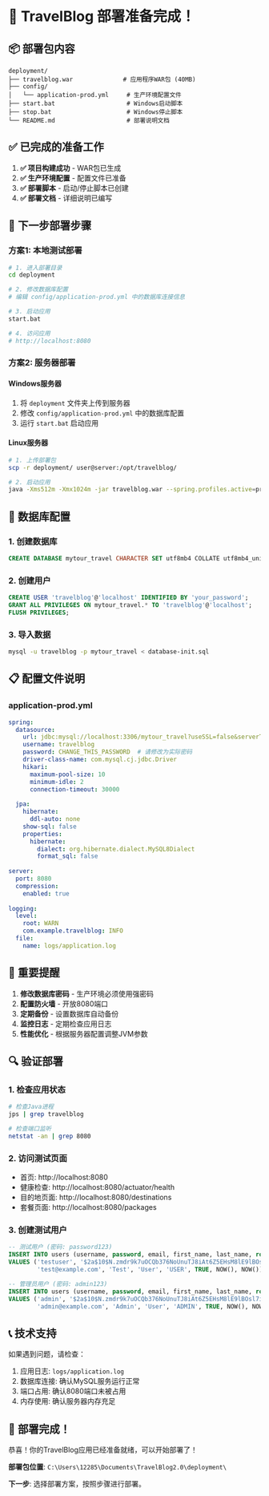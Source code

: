 # 🚀 TravelBlog 部署准备完成！

## 📦 部署包内容

```
deployment/
├── travelblog.war              # 应用程序WAR包 (40MB)
├── config/
│   └── application-prod.yml     # 生产环境配置文件
├── start.bat                    # Windows启动脚本
├── stop.bat                     # Windows停止脚本
└── README.md                    # 部署说明文档
```

## ✅ 已完成的准备工作

1. **✅ 项目构建成功** - WAR包已生成
2. **✅ 生产环境配置** - 配置文件已准备
3. **✅ 部署脚本** - 启动/停止脚本已创建
4. **✅ 部署文档** - 详细说明已编写

## 🎯 下一步部署步骤

### 方案1: 本地测试部署

```bash
# 1. 进入部署目录
cd deployment

# 2. 修改数据库配置
# 编辑 config/application-prod.yml 中的数据库连接信息

# 3. 启动应用
start.bat

# 4. 访问应用
# http://localhost:8080
```

### 方案2: 服务器部署

#### Windows服务器
1. 将 `deployment` 文件夹上传到服务器
2. 修改 `config/application-prod.yml` 中的数据库配置
3. 运行 `start.bat` 启动应用

#### Linux服务器
```bash
# 1. 上传部署包
scp -r deployment/ user@server:/opt/travelblog/

# 2. 启动应用
java -Xms512m -Xmx1024m -jar travelblog.war --spring.profiles.active=prod --spring.config.location=file:config/application-prod.yml
```

## 🔧 数据库配置

### 1. 创建数据库
```sql
CREATE DATABASE mytour_travel CHARACTER SET utf8mb4 COLLATE utf8mb4_unicode_ci;
```

### 2. 创建用户
```sql
CREATE USER 'travelblog'@'localhost' IDENTIFIED BY 'your_password';
GRANT ALL PRIVILEGES ON mytour_travel.* TO 'travelblog'@'localhost';
FLUSH PRIVILEGES;
```

### 3. 导入数据
```bash
mysql -u travelblog -p mytour_travel < database-init.sql
```

## 📋 配置文件说明

### application-prod.yml
```yaml
spring:
  datasource:
    url: jdbc:mysql://localhost:3306/mytour_travel?useSSL=false&serverTimezone=Asia/Kuala_Lumpur&allowPublicKeyRetrieval=true&characterEncoding=utf8
    username: travelblog
    password: CHANGE_THIS_PASSWORD  # 请修改为实际密码
    driver-class-name: com.mysql.cj.jdbc.Driver
    hikari:
      maximum-pool-size: 10
      minimum-idle: 2
      connection-timeout: 30000
  
  jpa:
    hibernate:
      ddl-auto: none
    show-sql: false
    properties:
      hibernate:
        dialect: org.hibernate.dialect.MySQL8Dialect
        format_sql: false
  
server:
  port: 8080
  compression:
    enabled: true
  
logging:
  level:
    root: WARN
    com.example.travelblog: INFO
  file:
    name: logs/application.log
```

## 🚨 重要提醒

1. **修改数据库密码** - 生产环境必须使用强密码
2. **配置防火墙** - 开放8080端口
3. **定期备份** - 设置数据库自动备份
4. **监控日志** - 定期检查应用日志
5. **性能优化** - 根据服务器配置调整JVM参数

## 🔍 验证部署

### 1. 检查应用状态
```bash
# 检查Java进程
jps | grep travelblog

# 检查端口监听
netstat -an | grep 8080
```

### 2. 访问测试页面
- 首页: http://localhost:8080
- 健康检查: http://localhost:8080/actuator/health
- 目的地页面: http://localhost:8080/destinations
- 套餐页面: http://localhost:8080/packages

### 3. 创建测试用户
```sql
-- 测试用户 (密码: password123)
INSERT INTO users (username, password, email, first_name, last_name, role, active, created_at, updated_at)
VALUES ('testuser', '$2a$10$N.zmdr9k7uOCQb376NoUnuTJ8iAt6Z5EHsM8lE9lBOsl7iAt6Z5EH', 
        'test@example.com', 'Test', 'User', 'USER', TRUE, NOW(), NOW());

-- 管理员用户 (密码: admin123)
INSERT INTO users (username, password, email, first_name, last_name, role, active, created_at, updated_at)
VALUES ('admin', '$2a$10$N.zmdr9k7uOCQb376NoUnuTJ8iAt6Z5EHsM8lE9lBOsl7iAt6Z5EH', 
        'admin@example.com', 'Admin', 'User', 'ADMIN', TRUE, NOW(), NOW());
```

## 📞 技术支持

如果遇到问题，请检查：
1. 应用日志: `logs/application.log`
2. 数据库连接: 确认MySQL服务运行正常
3. 端口占用: 确认8080端口未被占用
4. 内存使用: 确认服务器内存充足

## 🎉 部署完成！

恭喜！你的TravelBlog应用已经准备就绪，可以开始部署了！

**部署包位置**: `C:\Users\12285\Documents\TravelBlog2.0\deployment\`

**下一步**: 选择部署方案，按照步骤进行部署。
